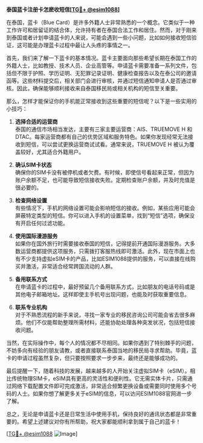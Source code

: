 **泰国蓝卡注册卡怎麽收短信[[TG💪+ @esim1088](https://t.me/s/esim1088)]**

在泰国，蓝卡（Blue Card）是许多外籍人士非常熟悉的一个概念。它类似于一种工作许可和居留证的结合体，允许持有者在泰国合法工作和居住。然而，对于刚来到泰国或者计划申请蓝卡的人来说，可能会遇到一些小问题，比如如何接收短信验证，这可能是办理蓝卡过程中最让人头疼的事情之一。

首先，我们来了解一下蓝卡的基本情况。蓝卡主要面向那些希望长期在泰国工作的外籍人士，比如教授、技术人员、企业高管等。申请蓝卡需要准备一系列文件，包括但不限于护照、学历证明、无犯罪记录证明、健康检查报告以及在泰公司的邀请函等。这些材料提交后，相关部门会进行审核，并通过短信通知申请人是否通过审核。因此，确保能够顺利接收来自泰国移民局或相关机构的短信至关重要。

那么，怎样才能保证你的手机能正常接收到这些重要的短信呢？以下是一些实用的小技巧：

1. **选择合适的运营商**  
   泰国的通信市场相当发达，主要有三家主要运营商：AIS、TRUEMOVE H 和 DTAC。每家运营商都有自己的优势区域和服务特色。如果你发现经常无法接收到短信，可以尝试更换运营商试试看。通常来说，TRUEMOVE H 被认为覆盖较好，尤其适合外籍用户。

2. **确认SIM卡状态**  
   确保你的SIM卡没有被停机或者欠费。有时候，即使信号看起来正常，但因为账户余额不足，也可能导致短信接收失败。定期检查账户余额，并及时充值是很必要的。

3. **检查网络设置**  
   有些情况下，手机的网络设置可能会影响短信的接收。例如，某些应用可能会屏蔽特定类型的短信。你可以进入手机的设置菜单，找到“短信”选项，确保没有开启任何过滤功能。

4. **使用国际漫游服务**  
   如果你在国外旅行时需要接收泰国的短信，记得提前开通国际漫游服务。大多数运营商都提供这项服务，只需拨打客服热线即可激活。此外，现在市面上也有不少支持虚拟eSIM卡的产品，比如ESIM1088提供的服务，可以直接在线购买并激活，非常适合经常跨国流动的人群。

5. **备用联系方式**  
   在申请蓝卡的过程中，最好预留几个备用联系方式，比如朋友的电话号码或是其他电子邮箱地址。这样即使主手机号出现问题，也能及时获取重要信息。

6. **联系专业机构**  
   对于不熟悉流程的新手来说，寻找一家专业的移民咨询公司可能会省去很多麻烦。他们不仅能帮助整理所需材料，还能协助处理各种突发状况，包括短信接收问题。

当然，在实际操作中，每个人的情况都不尽相同。如果你遇到了特别棘手的问题，不妨多向有经验的朋友请教，或者直接联系泰国当地的移民局寻求帮助。毕竟，蓝卡的申请过程虽然复杂，但只要按照要求一步步来，最终还是能够成功的。

最后提醒一下，随着科技的发展，越来越多的人开始关注虚拟SIM卡（eSIM）。相比传统物理SIM卡，eSIM具有更高的灵活性和便利性。它无需实体卡片，只需通过网络下载配置文件即可完成激活，非常适合频繁更换设备或需要同时使用多个号码的人士。如果你想了解更多关于eSIM的信息，可以访问ESIM1088官网进一步了解。

总之，无论是申请蓝卡还是日常生活中使用手机，保持良好的通讯状态都是非常重要的。希望上述建议对你有所帮助，祝大家都能顺利拿到属于自己的蓝卡！  

[[TG💪+ @esim1088](https://t.me/s/esim1088) ![Image](https://i.postimg.cc/4NQfJmqS/Snipaste-2025-05-13-00-14-12.png)]